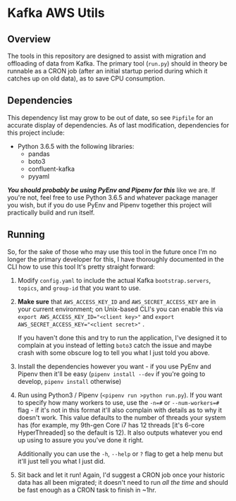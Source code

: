 # Kafka AWS Utils

## Overview

The tools in this repository are designed to assist with migration and offloading of data from Kafka. The primary tool (`run.py`) should in theory be runnable as a CRON job (after an initial startup period during which it catches up on old data), as to save CPU consumption.

## Dependencies

This dependency list may grow to be out of date, so see `Pipfile` for an accurate display of dependencies. As of last modification, dependencies for this project include:

* Python 3.6.5 with the following libraries:
  * pandas
  * boto3
  * confluent-kafka
  * pyyaml

***You should probably be using PyEnv and Pipenv for this*** like we are. If you're not, feel free to use Python 3.6.5 and whatever package manager you wish, but if you do use PyEnv and Pipenv together this project will practically build and run itself. 

## Running

So, for the sake of those who may use this tool in the future once I'm no longer the primary developer for this, I have thoroughly documented in the CLI how to use this tool It's pretty straight forward:

1. Modify `config.yaml` to include the actual Kafka `bootstrap.servers`, `topics`, and `group-id` that you want to use.

2. **Make sure** that `AWS_ACCESS_KEY_ID` and `AWS_SECRET_ACCESS_KEY` are in your current environment; on Unix-based CLI's you can enable this via `export AWS_ACCESS_KEY_ID="<client key>"` and `export AWS_SECRET_ACCESS_KEY="<client secret>"` . 

   If you haven't done this and try to run the application, I've designed it to complain at you instead of letting `boto3` catch the issue and maybe crash with some obscure log to tell you what I just told you above.

3. Install the dependencies however you want - if you use PyEnv and Pipenv then it'll be easy (`pipenv install --dev` if you're going to develop, `pipenv install` otherwise)

4. Run using Python3 / Pipenv (`<pipenv run >python run.py`). If you want to specify how many workers to use, use the `-n=#` or `--num-workers=#` flag - if it's not in this format it'll also complain with details as to why it doesn't work. This value defaults to the number of threads your system has (for example, my 9th-gen Core i7 has 12 threads [it's 6-core HyperThreaded] so the default is 12). It also outputs whatever you end up using to assure you you've done it right.

   Additionally you can use the `-h`, `--help` or `?` flag to get a help menu but it'll just tell you what I just did.

5. Sit back and let it run! Again, I'd suggest a CRON job once your historic data has all been migrated; it doesn't need to run *all the time* and should be fast enough as a CRON task to finish in ~1hr.